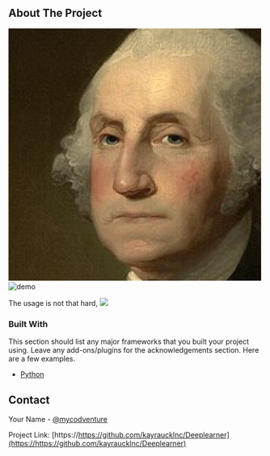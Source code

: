 <!-- Deeplearner -->

<!-- ABOUT THE PROJECT -->
## About The Project

![faceexample](https://github.com/kayraucklnc/Deeplearner/blob/master/Examples/faces/1.png)
![demo](https://raw.githubusercontent.com/mycodventure/Deeplearner/master/Examples/demo.gif)

The usage is not that hard,
![](https://media.giphy.com/media/0f6gAJTq7yLzyxmmie/giphy.gif)

### Built With
This section should list any major frameworks that you built your project using. Leave any add-ons/plugins for the acknowledgements section. Here are a few examples.
* [Python](https://python.org)

<!-- CONTACT -->
## Contact

Your Name - [@mycodventure](https://twitter.com/mycodventure)

Project Link: [https://https://github.com/kayraucklnc/Deeplearner](https://https://github.com/kayraucklnc/Deeplearner)
